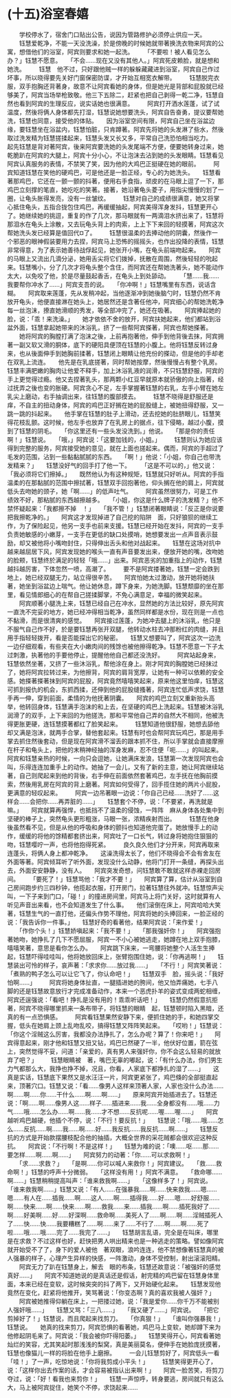 # (十五)浴室春嬉
　　学校停水了，宿舍门口贴出公告，说因为管路修护必须停止供应一天。 
　　钰慧爱乾净，不能一天没洗澡，於是傍晚的时候她就带著换洗衣物来阿宾的公寓，想借他们的浴室，阿宾则要求和她一起洗。 
　　「不要啦！被人看见怎么办？」钰慧不愿意。　　「不会……现在又没有其他人。」阿宾死皮赖脸，就是想和她洗。 
　　钰慧　他不过，只好跟他贼一样的躲躲藏藏进到浴室，阿宾自己作过坏事，所以晓得要先关好门窗保密防谍，才开始互相宽衣解带。 
　　钰慧脱完衣服，双手抱胸还背著身，故意不让阿宾看她的身体，但是她光是背部和屁股就已经够美了，阿宾当场举枪致敬。他三下五除二，赶紧也把自己剥得一乾二净，钰慧自然也看到阿宾的生理反应，说实话她也很满意。 
　　阿宾打开洒水莲蓬，试了试温度，然後将俩人身体都先打湿，钰慧说她想要洗头，阿宾自告奋勇，提议要帮她洗，钰慧也同意，接受他的体贴。　　因为浴室空间有限，阿宾自己坐在浴盆边缘，要钰慧坐在浴盆内，钰慧怕脏，只肯蹲著。阿宾先将她的头发淋了些水，然後取过洗发精为钰慧搓揉起来，钰慧头发又长又多，平常自己洗恐怕相当吃力。　　起先钰慧是背对著阿宾，後来阿宾要洗她的头发尾端不方便，便要她转身过来，她乾脆趴在阿宾的大腿上，阿宾十分小心，不让泡沫去沾到她的头发眼睛。钰慧看见阿宾认真服务的表情，不禁笑了笑，因为他的大鸡巴正挺硬在她的眼前。 
　　阿宾知道钰慧在笑他的硬鸡巴，可是他还是一脸正经，专心的为她洗头。　　钰慧看著那鸡巴，它还在一颤一颤的抖著，便用右手食指，顽皮的在马眼上逗了一下，那鸡巴立刻撑的笔直，她吃吃的笑著。接著，她沿著龟头菱子，用指尖慢慢的划了一圈，让龟头胀得发亮，没有一丝皱纹。 
　　钰慧对自己的成绩很满意，她又将掌心抵住龟头，五指合拢包住鸡巴，再缓缓抽起，阿宾美得浑身发抖，钰慧更开心了。她继续她的挑逗，重复的作了几次，那马眼就有一两滴泪水挤出来了，钰慧将那泪水在龟头上涂散，又去玩龟头背上的肉索，上上下下来回的轻摸著，阿宾这次帮她洗头发已经算是值回代¤了。 
　　钰慧很温柔的去捧动他的阴囊，然後作一个邪恶的眼神假装要用力去捏，阿宾马上恐怖的摇摇头，也作出投降的表情，钰慧非常得意，为了表示她善待战俘起见，她张开小嘴，在龟头前端吻起来。　　阿宾的马眼上又流出几滴分泌，她用舌尖将它们拨掉，抚散在周围，然後轻轻的吮起来。钰慧嘴小，分了几次才将龟头整个含住，而阿宾还在帮她洗著头，她不能动作太大，以免咬了他，於是尽量鼓起香舌，在龟头上到处舔动。 
　　「慧……我……我要帮你冲水了……」阿宾支吾的说。　　「你冲啊！」钰慧嘴里有东西，说话含糊。　　阿宾取来莲蓬，先从发稍冲起，当他逐渐冲到她後脑勺时，钰慧仍然不肯放开龟头，他便直接淋在她头上，她居然还是含著任他冲，阿宾细心的帮她洗乾净每一丝泡沫，撩直她滑顺的秀发，等全部冲完了，她还在吸著。　　阿宾捧起她的脸，说：「乖！来洗澡。」　　她才依依不舍的放开，阿宾扶她起来，他们都站到浴盆外面，钰慧拿起她带来的沐浴乳，挤了一些帮阿宾搽著，阿宾也帮她搽著。 
　　她将阿宾的胸膛打满了泡沫之後，上前再抱著他，伸手到他背後去抹，阿宾拥著一副又软又滑的胴体，底下的硬阳具便顶在钰慧的小腹上。他将钰慧反转过身来，也从後面伸手到她胸前揉著，钰慧闭上眼睛让他充份的搽动，但是他的手却老在双乳上流连。　　他先是在乳底搓著，同时帮她按摩，然後慢慢占有整个乳房。钰慧丰满肥嫩的胸肉让他爱不释手，加上沐浴乳液的润滑，不只钰慧舒服，阿宾的手上更觉得过瘾。他又去捏著乳头，那两颗小红豆早就原本就骄傲的向上指著，经过抚弄之後也变的胀硬。阿宾贪心不足，左手掌握著钰慧的右乳，左手小臂在她左乳尖上磨动，右手抽调出来，往钰慧的腹部摸去。 
　　钰慧不晓得是舒服还是痒，不自主的扭动身体，阿宾的鸡巴正好搁在她的屁股缝上，被她扭得舒服，又一跳一跳的抖起来。　　他手掌在钰慧的肚子上滑动，还去挖她的肚脐眼儿，钰慧笑得花枝乱颤。这时候，他左手也放弃了在乳房上的据点，往下侵略，越过小腹，摸到了钰慧的阴毛。　　「你这里还有一些头发没洗到。」他说。　　「那是你的责任啊！」钰慧说。　　「哦，」阿宾说：「这要加钱的，小姐。」 
　　钰慧则认为她应该得到完整的服务，阿宾接受她的意见，就在上面也搓起来。偶而，阿宾的手超过了毛发的范围，沾到一些黏黏腻腻的东西。　　「啊！」他说：「小姐，你自己也带洗发精来？」　　钰慧没好气的回手打了他一下。 
　　「这是不可以的，」他又说：「我必须将它们擦掉。」　　既然他认为有这种规矩，钰慧就只好听从。阿宾的手指温柔的在那黏腻的范围中擦拭著，钰慧双手回抱著他，仰头搁在他的肩上，阿宾就低头去吻她的颈子，她「啊……」的低声吐气。 
　　阿宾虽然很努力，可是工作绩效不好，那粘腻的东西越擦越多。　　「小姐，你这是什么牌子的洗发精？」他不禁怀疑起来：「我都擦不掉　！」　　「我不管！」钰慧闭著眼睛说：「反正是你说要把我擦乾净的。」　　阿宾这才发现掉进了自己挖的陷阱　面，只好狼狈的继续工作，为了保险起见，他另一支手也前来支援。钰慧已经开始在发抖，阿宾的一支手负责她敏感的小嫩芽，一支手在更低的缺口处摸哨，她想要发出一点声音表示鼓励，却又被他将小嘴吻封住，只得伸出舌头和他对战起来。　　钰慧在这场对抗中越来越屈居下风，阿宾发现她的喉头一直有声音要发出来，便放开她的嘴，改吻她的脸颊，钰慧终於满足的轻轻「哦……」出来。阿宾恶劣的加重指上的动作，钰慧越抖越厉害，下体忽然一喷，高潮了。 
　　要不是阿宾搂著她，钰慧一定会跌到地上，她已经双腿无力，站立得很辛苦。　　阿宾怕她太过激动，放开她将她扶著，她坐到浴盆边上喘气。他让她休息，蹲下身来，为她洗脚。钰慧颓靡的坐在那里，看见情郎细心的在帮自己搓揉脚掌，不免心满意足，幸福的微笑起来。 
　　阿宾顺著小腿洗上来，钰慧已经自己在冲水，显然她的方法比较好，原先阿宾一直洗不完妥的地方，她已经冲得相当乾净，虽然同样都是水份，现在则是一点也不黏滑，而是很清爽的感觉。　　阿宾接过莲蓬，为她冲去腿上的沐浴乳，他只是不服气自己作不好，於是要钰慧再张开双腿，他转动水柱去冲那粉红的肉缝，并且用手指轻轻拨开，看是否能探出它的秘密。　　钰慧又想要叫了，阿宾这次一边洗一边仔细观看，有些夹在大小嫩肉间的残馀也被他擦得乾净。钰慧不愿意一下子太过刺激，执著他的手要他停止，提醒他他自己都还没洗好。 
　　阿宾站起身来，钰慧依然坐著，又挤了一些沐浴乳，帮他涂在身上。刚才阿宾的胸膛她已经抹过了，她将阿宾拉转过来，为他擦背，阿宾的肩背宽厚，让她有一种可以依赖的安全感。她搽著搽著抹到阿宾的屁股，阿宾竟然嘻嘻笑起来，原来他这里怕痒，钰慧这可抓到报仇的机会，东抓西揉，还伸到他的屁股缝搔著，阿宾连忙低声求饶，钰慧手再一伸，穿到前面，柔情的为他抚著阴囊。　　阿宾的鸡巴立刻又重新抬头高举，他转回身体，钰慧满手泡沫的和上去，在坚硬的鸡巴上洗起来。钰慧被沐浴乳润滑了的双手，上下来回的为他搓洗，那和平常他自己弄的自然大不相同，他被洗得更胀更硬，连钰慧摸著都红了脸笑起来。 
　　钰慧知道他很舒服，她想去舔他却又满是泡沫，就两手合掌，替他套起来。钰慧有时也会帮阿宾玩鸡巴，那是用手掌去抓住然後套动，但是现在阿宾滑不溜丢的跟本抓不住，所以手掌就会直接摩擦在杆子和龟头上，把他的末稍神经抽的浑身发麻，忍不住便「呃……」的叫起来。　　阿宾和钰慧亲热的时候，一向只会逗她，让她满床发浪，钰慧第一次发现阿宾也会叫，乐得连连加重手上的动作。她抽了一会儿，又有了新的主意，她让阿宾继续站著，自己则爬起来到他的背後，右手伸在前面依然套著鸡巴，左手抚在他胸前摸索，然後用乳房在阿宾的背上磨著。阿宾如何受得了，回手揽住她的两片小屁股，更满意的轻叹起来。 
　　阿宾一边吊著眼一边说：「你自己已经……洗好了……这样会……会把你……再弄脏的……」　　钰慧套个不停，说：「不要紧，再洗就是嘛。」　　阿宾就算再强悍，也抵挡不了温柔的侵蚀，一阵阵　麻从身体各处集中到坚硬的棒子上，突然龟头更形粗涨，马眼一张，浓精疾射而出。 
　　钰慧在他身後虽然看不见，但是从他的呼吸和身体的颤抖也知道他完蛋了。她放慢手上的动作，缓缓的将他的馀精都套挤出来，阿宾吐了一口长气，转过身将她抱住狠狠的吻，钰慧嘤咛一声，也将他抱得死紧。 
　　良久良久他们才分开来，阿宾再取来连蓬头，将俩人身上都冲乾净。　　这澡洗得太长了，他们不晓得会不会有舍友在外面等著。阿宾倾耳听了听外面，发现没什么动静，他将门打开一条缝，再探头出去，外面安安静静，没有人。　　阿宾突发奇想，问钰慧敢不敢就这样赤裸走回房间。 
　　「要死了！」钰慧骂他：「我才不要！」　　阿宾算了算，估计从浴室到自己房间跑步约三四秒钟，他揽起衣服，打开房门，拉著钰慧往外就冲。钰慧惊声尖叫，一下子来到门口，「碰！」的撞进房间里，阿宾马上将门关好，这时就算有人听见声音出来看，也不会知道发生了什么事。　　他们滚倒在床上，阿宾哈哈大笑著，钰慧生气的一直打他，还偏头作势不理他，阿宾将她的头捧回来，一脸正经的说：「我告诉你一件事。」　　钰慧好奇的看著他，结果阿宾说：「来作爱！」 
　　「作你个头！」钰慧娇嗔起来：「我不要！」　　「那我强奸你！」　　阿宾强抱著她吻，她挣扎了几下不愿屈服，阿宾一不小心被她逃走，她蹲在地上双手抱膝，嘻嘻笑著，意思是看你怎么办。　　阿宾跳下床来，一弯腰将她整个人活生生捧起，钰慧吓得哇哇叫，他将她放回床上，张臂抱围住她，说：「你再逃啊！」　　钰慧装出可怜的样子，哀声著：「求求你……放过我……」　　「不行！」阿宾笑著说：「煮熟的鸭子怎么可以让它飞了，你认命吧！」　　钰慧双手　脸，摇头说：「我好怕啊……」 
　　阿宾将她身体扯直，一腿插进她的胯间，他又怕弄痛她，七手八脚的还是钰慧故意放行才完成准备动作，本来一个恶虎扑羊的姿式变成两蛇相缠，阿宾还逞强说：「看吧！挣扎是没有用的！乖乖听话吧！」　　钰慧仍然假意抗拒著，阿宾不晓得哪里抓来一条布带子，将钰慧的眼睛　起，钰慧顿时陷入黑暗，还真的有一点恐惧感。 
　　阿宾看钰慧果然安静下来，便抓住她的手，和她四掌交握，低头在她肩上颈上乱吻乱咬，搞得钰慧又阵阵笑起来。　　「哎哟！」钰慧说：「你这个淫贼这么厉害，我都没办法挣扎了，怎么办呢？算了！你来吧！」　　阿宾得意起来，刚才他和钰慧又扭又钻，鸡巴已然硬了一半，他伏好位置，箭在弦上，突然觉得不妥，问道：「亲爱的，真有男人来强奸你，你不会这么轻易的就放弃了吧？」 
　　钰慧眼睛被　著，嘴巴无辜的嘟起，说：「有什么办法，你们男生力气都那么大，我挣也挣不掉，况且，你看，人家底下都挣扎的湿了……」　　这真是实话，钰慧底下果然又是水汪汪一片，阿宾更紧张了，鸡巴倏的全部挺直起来，顶著穴口。钰慧又说：「看……像男人这样来顶著人家，人家也没什么办法……啊……啊……你……干什么……啊……啊……」　　原来阿宾开始插进去了。钰慧还说：「啊……啊……像男人这……样子……插进来……我……全身都没有……哦……力气……哦……怎么办……啊……我……才不想……反抗呢……喔……喔……」　　阿宾越听鸡巴越硬，他插个不停，说：「不行！要反抗！」　　钰慧说：「哦……哦……怎么……反抗……啊……我……啊……好……我反抗……我反抗……啊……」　　钰慧反抗的方式是开始款摆腰枝配合他的抽插，大概全世界的采花贼都会很欢迎这种反抗。　　阿宾说：「不行啊！不是这样！」　　钰慧为难的说：「噢……呕……那……要怎样……啊……啊……」　　阿宾努力的动著：「你……可以求救啊！」 
　　「求……求救？」　　「是啊……你可以喊人来救你！」阿宾建议。　　「救……救命啊！」钰慧的呼声十分微弱。　　「这样没有用！」阿宾不满意。　　「救命哪……啊……」钰慧稍稍提高叫声：「谁来救我啊……」　　「这像样多了！」阿宾说。　　「谁来救我啊……」钰慧又说：「有人……在强暴我……啊……快来救我……嗯……嗯……有人在……插我……啊……这人……啊……插得我……好……嗯……好舒服……啊……快来……啊……快来……啊……救我……来……插我……啊……插死我好了……啊……好美啊……好……好深啊……救命啊……美死人了……啊……啊……淫贼插死人了……快……快……我要糟糕了……啊……来了……不行了……啊……啊……死了啦……哦……哦……完了……我完了……」　　钰慧胡言乱语，完全是在叫床，哪里是在求救？不过这样也好，赶快把男人哄出精来也是一种逃走的策略。譬如像阿宾就开始受不了了，身下的爱人被他　著双眼，浪吟连连，他不禁想像著钰慧真的被人强暴的样子，心理产生异样的快感，一阵激动，身体不受控制，射出滚滚阳精。 
　　阿宾无力了趴在钰慧身上，解去　眼的布条，钰慧还故意说：「被强奸的感觉真好……」　　阿宾不知道她说的是真话还是假话，射完精的鸡巴留在钰慧身体里面，本来已经在变软，这时候突突的抖了两下，又开始硬化起来。　　钰慧发现他竟然在变化，赶紧将他推开，笑骂著说：「你变态啊？真的喜欢我被人强奸？」 
　　阿宾被她推得仰躺在床上，一把搂过她，说：「我是爱你……你千万不能被别人强奸哦……」　　钰慧又骂：「三八……」　　「我又硬了……」阿宾说。　　「把它剪掉好了！」钰慧说，而且爬起来找剪刀。　　「你真狠！」　　「谁叫你强暴我！」钰慧说。　　她真的找来剪刀，阿宾恐惧的看著她，鸡巴马上变软，她却蹲下来为他修起阴毛来了。阿宾说：「我会被你吓得阳萎。」　　钰慧笑得开心，阿宾看著她灿烂的笑容，尤其笑起时那浅浅的梨窝，真是美丽莫名，便伸手在她脸庞抚摸著，钰慧也像猫儿一样的将脸在他手上磨擦。 
　　一会儿钰慧剪好了，阿宾低头一看「哇！」了一声，吃惊地说：「你将我剪成小平头！」 
　　钰慧笑得更开心了，说：「这样你出去作案的话，才会容易被指认出来啊！」　　阿宾一脸苦笑，将剪刀夺过，说：「好！看我也来剪你！」　　钰慧一声惊呼，转身要逃，房间就只有这么大，马上被阿宾捉住，她笑个不停，求饶起来…… 

